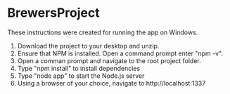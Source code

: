 # BrewersProject
 
These instructions were created for running the app on Windows.

1. Download the project to your desktop and unzip.
2. Ensure that NPM is installed. Open a command prompt enter "npm -v".    
3. Open a comman prompt and navigate to the root project folder.
4. Type "npm install" to install dependencies
5. Type "node app" to start the Node.js server
6. Using a browser of your choice, navigate to http://localhost:1337 
